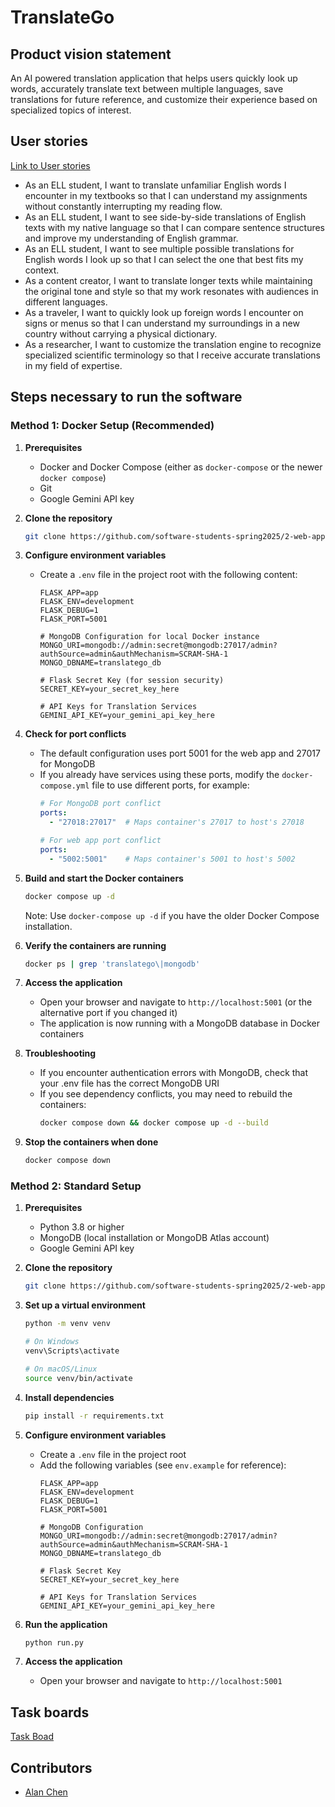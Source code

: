 # TranslateGo

## Product vision statement

An AI powered translation application that helps users quickly look up words, accurately translate text between multiple languages, save translations for future reference, and customize their experience based on specialized topics of interest.

## User stories
[Link to User stories](https://github.com/software-students-spring2025/2-web-app-many-people/issues?q=is%3Aissue%20state%3Aclosed)
- As an ELL student, I want to translate unfamiliar English words I encounter in my textbooks so that I can understand my assignments without constantly interrupting my reading flow.
- As an ELL student, I want to see side-by-side translations of English texts with my native language so that I can compare sentence structures and improve my understanding of English grammar.
- As an ELL student, I want to see multiple possible translations for English words I look up so that I can select the one that best fits my context.
- As a content creator, I want to translate longer texts while maintaining the original tone and style so that my work resonates with audiences in different languages.
- As a traveler, I want to quickly look up foreign words I encounter on signs or menus so that I can understand my surroundings in a new country without carrying a physical dictionary.
- As a researcher, I want to customize the translation engine to recognize specialized scientific terminology so that I receive accurate translations in my field of expertise.

## Steps necessary to run the software

### Method 1: Docker Setup (Recommended)

1. **Prerequisites**
   - Docker and Docker Compose (either as `docker-compose` or the newer `docker compose`)
   - Git
   - Google Gemini API key

2. **Clone the repository**
   ```bash
   git clone https://github.com/software-students-spring2025/2-web-app-many-people
   ```

3. **Configure environment variables**
   - Create a `.env` file in the project root with the following content:
     ```
     FLASK_APP=app
     FLASK_ENV=development
     FLASK_DEBUG=1
     FLASK_PORT=5001
     
     # MongoDB Configuration for local Docker instance
     MONGO_URI=mongodb://admin:secret@mongodb:27017/admin?authSource=admin&authMechanism=SCRAM-SHA-1
     MONGO_DBNAME=translatego_db
     
     # Flask Secret Key (for session security)
     SECRET_KEY=your_secret_key_here
     
     # API Keys for Translation Services
     GEMINI_API_KEY=your_gemini_api_key_here
     ```

4. **Check for port conflicts**
   - The default configuration uses port 5001 for the web app and 27017 for MongoDB
   - If you already have services using these ports, modify the `docker-compose.yml` file to use different ports, for example:
     ```yaml
     # For MongoDB port conflict
     ports:
       - "27018:27017"  # Maps container's 27017 to host's 27018
     
     # For web app port conflict
     ports:
       - "5002:5001"    # Maps container's 5001 to host's 5002
     ```

5. **Build and start the Docker containers**
   ```bash
   docker compose up -d
   ```
   Note: Use `docker-compose up -d` if you have the older Docker Compose installation.

6. **Verify the containers are running**
   ```bash
   docker ps | grep 'translatego\|mongodb'
   ```

7. **Access the application**
   - Open your browser and navigate to `http://localhost:5001` (or the alternative port if you changed it)
   - The application is now running with a MongoDB database in Docker containers

8. **Troubleshooting**
   - If you encounter authentication errors with MongoDB, check that your .env file has the correct MongoDB URI
   - If you see dependency conflicts, you may need to rebuild the containers:
     ```bash
     docker compose down && docker compose up -d --build
     ```

9. **Stop the containers when done**
   ```bash
   docker compose down
   ```

### Method 2: Standard Setup

1. **Prerequisites**
   - Python 3.8 or higher
   - MongoDB (local installation or MongoDB Atlas account)
   - Google Gemini API key

2. **Clone the repository**
   ```bash
   git clone https://github.com/software-students-spring2025/2-web-app-many-people
   ```

3. **Set up a virtual environment**
   ```bash
   python -m venv venv
   
   # On Windows
   venv\Scripts\activate
   
   # On macOS/Linux
   source venv/bin/activate
   ```

4. **Install dependencies**
   ```bash
   pip install -r requirements.txt
   ```

5. **Configure environment variables**
   - Create a `.env` file in the project root
   - Add the following variables (see `env.example` for reference):
     ```
     FLASK_APP=app
     FLASK_ENV=development
     FLASK_DEBUG=1
     FLASK_PORT=5001
     
     # MongoDB Configuration
     MONGO_URI=mongodb://admin:secret@mongodb:27017/admin?authSource=admin&authMechanism=SCRAM-SHA-1
     MONGO_DBNAME=translatego_db
     
     # Flask Secret Key
     SECRET_KEY=your_secret_key_here
     
     # API Keys for Translation Services
     GEMINI_API_KEY=your_gemini_api_key_here
     ```

6. **Run the application**
   ```bash
   python run.py
   ```

7. **Access the application**
   - Open your browser and navigate to `http://localhost:5001`


## Task boards

[Task Boad](https://github.com/orgs/software-students-spring2025/projects/142/views/1)


## Contributors
- [Alan Chen](https://github.com/Chen-zexi)
